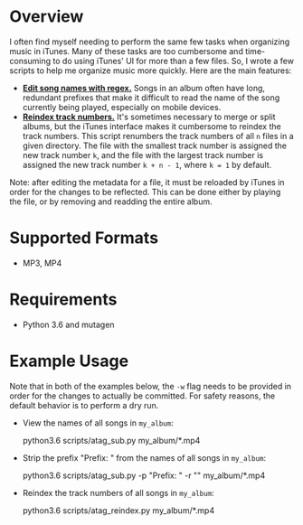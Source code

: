 # Overview

I often find myself needing to perform the same few tasks when organizing music in iTunes. Many of
these tasks are too cumbersome and time-consuming to do using iTunes' UI for more than a few files.
So, I wrote a few scripts to help me organize music more quickly. Here are the main features:

  - [**Edit song names with regex.**](scripts/atag_sub.py) Songs in an album often have long,
    redundant prefixes that make it difficult to read the name of the song currently being played,
    especially on mobile devices.
  - [**Reindex track numbers.**](scripts/atag_reindex.py) It's sometimes necessary to merge or split
    albums, but the iTunes interface makes it cumbersome to reindex the track numbers. This script
    renumbers the track numbers of all `n` files in a given directory. The file with the smallest
    track number is assigned the new track number `k`, and the file with the largest track number is
    assigned the new track number `k + n - 1`, where `k = 1` by default.

Note: after editing the metadata for a file, it must be reloaded by iTunes in order for the changes
to be reflected. This can be done either by playing the file, or by removing and readding the entire
album.

# Supported Formats

- MP3, MP4

# Requirements

- Python 3.6 and mutagen

# Example Usage

Note that in both of the examples below, the `-w` flag needs to be provided in order for the changes
to actually be committed. For safety reasons, the default behavior is to perform a dry run.

- View the names of all songs in `my_album`:

  python3.6 scripts/atag_sub.py my_album/*.mp4

- Strip the prefix "Prefix: " from the names of all songs in `my_album`:

  python3.6 scripts/atag_sub.py -p "Prefix: " -r "" my_album/*.mp4

- Reindex the track numbers of all songs in `my_album`:

  python3.6 scripts/atag_reindex.py my_album/*.mp4

